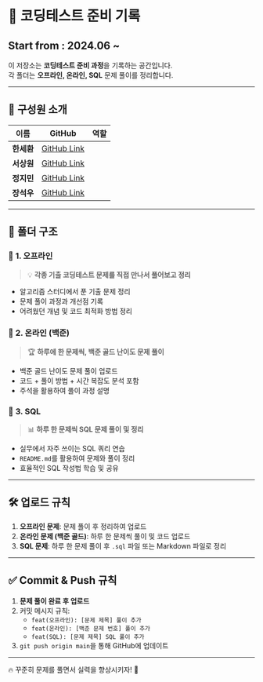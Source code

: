 # 🚀 코딩테스트 준비 기록
## Start from : 2024.06 ~ 

이 저장소는 **코딩테스트 준비 과정**을 기록하는 공간입니다.  
각 폴더는 **오프라인, 온라인, SQL** 문제 풀이를 정리합니다.

---

## 👥 **구성원 소개**
| 이름 | GitHub | 역할 |
|------|--------|------|
| **한세환** | [GitHub Link](https://github.com/) |  |
| **서상원** | [GitHub Link](https://github.com/) |  |
| **정지민** | [GitHub Link](https://github.com/) |  |
| **장석우** | [GitHub Link](https://github.com/sukwoojang) |  |

---

## 📂 폴더 구조

### 📁 **1. 오프라인**
> 💡 **각종 기출 코딩테스트 문제를 직접 만나서 풀어보고 정리**

- 알고리즘 스터디에서 푼 기출 문제 정리
- 문제 풀이 과정과 개선점 기록
- 어려웠던 개념 및 코드 최적화 방법 정리

### 📁 **2. 온라인 (백준)**
> 🏆 **하루에 한 문제씩, 백준 골드 난이도 문제 풀이**

- 백준 골드 난이도 문제 풀이 업로드
- 코드 + 풀이 방법 + 시간 복잡도 분석 포함
- 주석을 활용하여 풀이 과정 설명

### 📁 **3. SQL**
> 📊 **하루 한 문제씩 SQL 문제 풀이 및 정리**

- 실무에서 자주 쓰이는 SQL 쿼리 연습
- `README.md`를 활용하여 문제와 풀이 정리
- 효율적인 SQL 작성법 학습 및 공유

---

## 🛠 **업로드 규칙**
1. **오프라인 문제**: 문제 풀이 후 정리하여 업로드
2. **온라인 문제 (백준 골드)**: 하루 한 문제씩 풀이 및 코드 업로드
3. **SQL 문제**: 하루 한 문제 풀이 후 `.sql` 파일 또는 Markdown 파일로 정리

---

## ✅ **Commit & Push 규칙**
1. **문제 풀이 완료 후 업로드**
2. 커밋 메시지 규칙:
   - `feat(오프라인): [문제 제목] 풀이 추가`
   - `feat(온라인): [백준 문제 번호] 풀이 추가`
   - `feat(SQL): [문제 제목] SQL 풀이 추가`
3. `git push origin main`을 통해 GitHub에 업데이트

---

🔥 꾸준히 문제를 풀면서 실력을 향상시키자! 🚀

